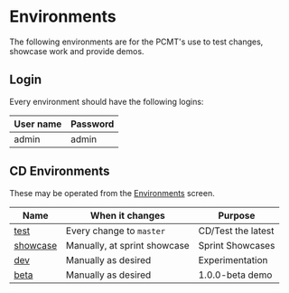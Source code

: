 # Environments

The following environments are for the PCMT's use to test changes, showcase
work and provide demos.

## Login

Every environment should have the following logins:

| User name | Password |
|-----------|----------|
| admin     | admin    |

## CD Environments

These may be operated from the [Environments][gitlab-env] screen.

| Name             | When it changes                  | Purpose                |
|------------------|----------------------------------|------------------------|
| [test][test]     | Every change to `master`         | CD/Test the latest     |
| [showcase][show] | Manually, at sprint showcase     | Sprint Showcases       |
| [dev][dev]       | Manually as desired              | Experimentation        |
| [beta][beta]     | Manually as desired              | 1.0.0-beta demo        |

[gitlab-env]: https://gitlab.com/pcmt/pcmt/environments
[test]: http://test.pcmt.villagereach.org
[show]: http://showcase.pcmt.villagereach.org
[dev]: http://dev.pcmt.villagereach.org
[beta]: http://beta.pcmt.villagereach.org